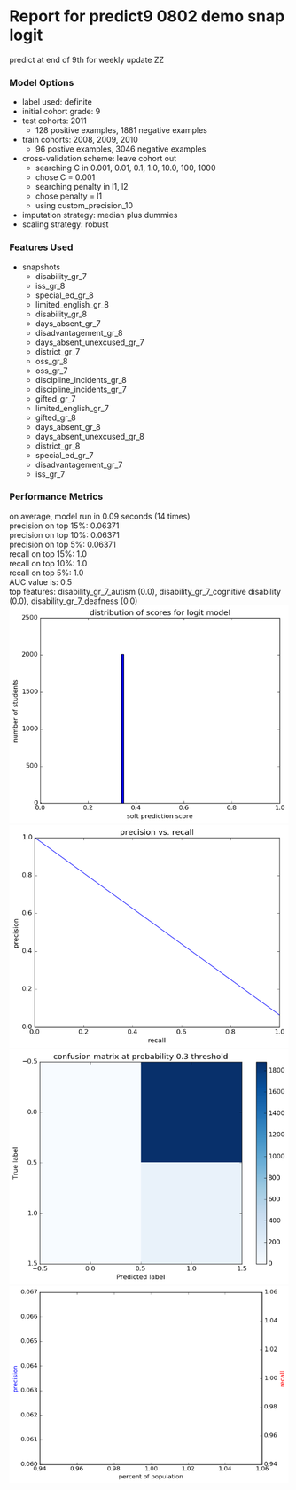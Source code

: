 # Report for predict9 0802 demo snap logit
predict at end of 9th for weekly update ZZ

### Model Options
* label used: definite
* initial cohort grade: 9
* test cohorts: 2011
	 * 128 positive examples, 1881 negative examples
* train cohorts: 2008, 2009, 2010
	 * 96 postive examples, 3046 negative examples
* cross-validation scheme: leave cohort out
	 * searching C in 0.001, 0.01, 0.1, 1.0, 10.0, 100, 1000
	 * chose C = 0.001
	 * searching penalty in l1, l2
	 * chose penalty = l1
	 * using custom_precision_10
* imputation strategy: median plus dummies
* scaling strategy: robust

### Features Used
* snapshots
	 * disability_gr_7
	 * iss_gr_8
	 * special_ed_gr_8
	 * limited_english_gr_8
	 * disability_gr_8
	 * days_absent_gr_7
	 * disadvantagement_gr_8
	 * days_absent_unexcused_gr_7
	 * district_gr_7
	 * oss_gr_8
	 * oss_gr_7
	 * discipline_incidents_gr_8
	 * discipline_incidents_gr_7
	 * gifted_gr_7
	 * limited_english_gr_7
	 * gifted_gr_8
	 * days_absent_gr_8
	 * days_absent_unexcused_gr_8
	 * district_gr_8
	 * special_ed_gr_7
	 * disadvantagement_gr_7
	 * iss_gr_7

### Performance Metrics
on average, model run in 0.09 seconds (14 times) <br/>precision on top 15%: 0.06371 <br/>precision on top 10%: 0.06371 <br/>precision on top 5%: 0.06371 <br/>recall on top 15%: 1.0 <br/>recall on top 10%: 1.0 <br/>recall on top 5%: 1.0 <br/>AUC value is: 0.5 <br/>top features: disability_gr_7_autism (0.0), disability_gr_7_cognitive disability (0.0), disability_gr_7_deafness (0.0)
![predict9_0802_demo_snap_logit_score_dist.png](figs/predict9_0802_demo_snap_logit_score_dist.png)
![predict9_0802_demo_snap_logit_pr_vs_threshold.png](figs/predict9_0802_demo_snap_logit_pr_vs_threshold.png)
![predict9_0802_demo_snap_logit_confusion_mat_0.3.png](figs/predict9_0802_demo_snap_logit_confusion_mat_0.3.png)
![predict9_0802_demo_snap_logit_precision_recall_at_k.png](figs/predict9_0802_demo_snap_logit_precision_recall_at_k.png)
